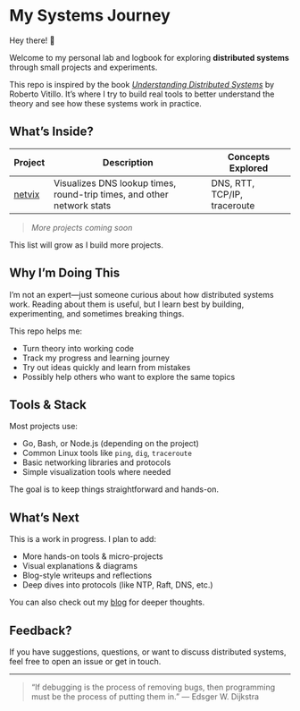 # My Systems Journey
Hey there! 👋

Welcome to my personal lab and logbook for exploring **distributed systems** through small projects and experiments.

This repo is inspired by the book *[Understanding Distributed Systems](https://understandingdistributed.systems/)* by Roberto Vitillo. It’s where I try to build real tools to better understand the theory and see how these systems work in practice.


## What’s Inside?

| Project                                  | Description                                                            | Concepts Explored            |
| ---------------------------------------- | ---------------------------------------------------------------------- | ---------------------------- |
| [netvix](./netvix/README.md) | Visualizes DNS lookup times, round-trip times, and other network stats | DNS, RTT, TCP/IP, traceroute |

>*More projects coming soon*

This list will grow as I build more projects.

## Why I’m Doing This

I’m not an expert—just someone curious about how distributed systems work. Reading about them is useful, but I learn best by building, experimenting, and sometimes breaking things.

This repo helps me:

* Turn theory into working code
* Track my progress and learning journey
* Try out ideas quickly and learn from mistakes
* Possibly help others who want to explore the same topics

## Tools & Stack
Most projects use:
* Go, Bash, or Node.js (depending on the project)
* Common Linux tools like `ping`, `dig`, `traceroute`
* Basic networking libraries and protocols
* Simple visualization tools where needed

The goal is to keep things straightforward and hands-on.

## What’s Next
This is a work in progress. I plan to add:
* More hands-on tools & micro-projects
* Visual explanations & diagrams
* Blog-style writeups and reflections
* Deep dives into protocols (like NTP, Raft, DNS, etc.)

You can also check out my [blog](https://vx6fid.vercel.app/blogs) for deeper thoughts.

## Feedback?
If you have suggestions, questions, or want to discuss distributed systems, feel free to open an issue or get in touch.

---
> “If debugging is the process of removing bugs, then programming must be the process of putting them in.”
— Edsger W. Dijkstra